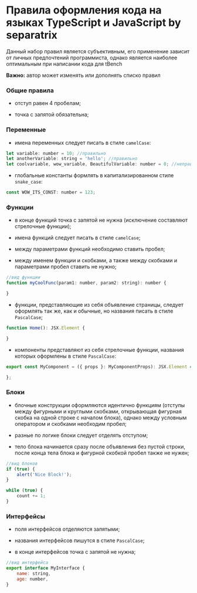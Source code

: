 # Правила оформления кода на языках TypeScript и JavaScript by separatrix

Данный набор правил является субъективным, его применение зависит от личных предпочтений программиста, однако является наиболее оптимальным при написании кода для tBench

**Важно:** автор может изменять или дополнять списко правил

### Общие правила

- отступ равен 4 пробелам;

- точка с запятой обязательна;

### Переменные

- имена переменных следует писать в стиле `camelCase`:

```javascript
let variable: number = 10; //правильно
let anotherVariable: string = 'hello'; //правильно
let coolvariable, wow_variable, BeautifulVariable: number = 0; //неправильно
```

- глобальные константы формлять в капитализированном стиле `snake_case`:

```javascript
const WOW_ITS_CONST: number = 123;
```

### Функции

- в конце функций точка с запятой не нужна (исключение составляют стрелочные функции);

- имена функций следует писать в стиле `camelCase`;

- между параметрами функций необходимо ставить пробел;

- между именем функции и скобками, а также между скобками и параметрами пробел ставить не нужно;

```javascript
//вид функции
function myCoolFunc(param1: number, param2: string): number {

}
```

- функции, представляющие из себя объявление страницы, следует оформлять так же, как и обычные, но
названия писать в стиле `PascalCase`;

```javascript
function Home(): JSX.Element {

}
```

- компоненты представляют из себя стрелочные функции, названия которых оформлены в стиле `PascalCase`:

```javascript
export const MyComponent = ({ props }: MyComponentProps): JSX.Element => {

};
```

### Блоки

- блочные конструкции оформляются идентично функциям (отступы между фигурными и круглыми скобками, открывающая фигурная скобка
на одной строке с началом блока), однако между условным оператором и скобками необходим пробел;

- разные по логике блоки следует отделять отступом;

- тело блока начинается сразу после объявления без пустой строки, после конца тела блока и фигурной скобкой пробел также не нужен;

```javascript
//вид блоков
if (true) {
	alert('Nice Block!');
}

while (true) {
	count += 1;
}
```

### Интерфейсы

- поля интерфейсов отделяются запятыми;

- названия интерфейсов пишутся в стиле `PascalCase`;

- в конце интерфейсов точка с запятой не нужна;

```javascript
//вид интерфейса
export interface MyInterface {
    name: string,
	age: number,
}
```
